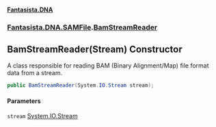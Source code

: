 #### [Fantasista.DNA](index.md 'index')
### [Fantasista.DNA.SAMFile](Fantasista.DNA.SAMFile.md 'Fantasista.DNA.SAMFile').[BamStreamReader](Fantasista.DNA.SAMFile.BamStreamReader.md 'Fantasista.DNA.SAMFile.BamStreamReader')

## BamStreamReader(Stream) Constructor

A class responsible for reading BAM (Binary Alignment/Map) file format data from a stream.

```csharp
public BamStreamReader(System.IO.Stream stream);
```
#### Parameters

<a name='Fantasista.DNA.SAMFile.BamStreamReader.BamStreamReader(System.IO.Stream).stream'></a>

`stream` [System.IO.Stream](https://docs.microsoft.com/en-us/dotnet/api/System.IO.Stream 'System.IO.Stream')